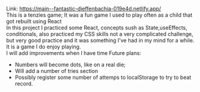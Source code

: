 Link: https://main--fantastic-dieffenbachia-019e4d.netlify.app/
<br>
This is a tenzies game;
It was a fun game I used to play often as a child that got rebuilt
using React
<br>
In this project I practiced some React, 
concepts sush as State,useEffects, conditionals, also practiced my CSS skills
not a very complicated challenge, but very good practice and it was something
I've had in my mind for a while. It is a game I do enjoy playing. 
<br>
I will add improvements when I have time
Future plans: 
- Numbers will become dots, like on a real die;
- Will add a number of tries section
- Possibly register some number of attemps to localStorage to try to beat record. 

  
 

